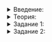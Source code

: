 <details>
<summary>Введение:</summary>
# Введение

Вы уже сталкивались с алгоритмами поиска и методами контейнеров  `find`  и  `count`. Алгоритм  [`find`](https://ru.cppreference.com/w/cpp/algorithm/find)  и его родственники  `find_if`  и  `find_if_not`  ищут элемент в контейнере. Алгоритмы  [`count`](https://ru.cppreference.com/w/cpp/algorithm/count)  и  `count_if`  возвращают количество элементов, равных переданному параметру, и количество элементов, для которых выполняется некое условие.

Когда у контейнера есть собственные методы поиска, лучше использовать их, а не общий алгоритм. Например, при поиске в словаре или множестве метод  `find`  будет эффективнее, чем алгоритм  `find`:

```cpp
map<int, string> my_map;
my_map[0] = "первый"s;
my_map[1] = "второй"s;
my_map[2] = "третий"s;
// результаты этих двух поисков будут одинаковы,
// но первый будет сделан более эффективно
auto it_more_efficient = my_map.find(1);
auto it = find(my_map.begin(), my_map.end(), 1);

```

Простой поиск элемента, проверка его существования и подсчёт элементов — не единственные алгоритмы поиска. В этой теме вы научитесь:

-   искать первый элемент, равный данному или больший,
-   искать первый элемент, больший, чем данный,
-   делать всё это в отсортированном и неотсортированном векторе, строке, в словаре и множестве.

Чтобы систематизировать знания, вы будете отмечать методы и функции в таблице.

### Методы поиска

|Что и как хотим найти? / Где ищем?|Неотсортированный вектор|Отсортированный вектор|Множество или словарь|
|--|--|--|--|
|Проверка существования|
|Проверка существования и поиск первого подходящего элемента|
|Поиск первого элемента, большего или равного данному|
|Поиск первого элемента, большего данного|
|Подсчёт количества|
|Перебор по всем подходящим элементам|
</details>

<details>
<summary>Теория:</summary>

# Понятие итератора

Программисты любят использовать то, что уже написано. Причин на это много. Среди них наверняка есть и лень. Но гораздо важнее другое: если что-нибудь уже написано, значит это протестировано, ошибки найдены и исправлены. Если не все, то хотя бы часть. Поэтому программисты рады, когда менять в коде надо совсем мало. Чем меньше, тем лучше. Меньше изменений, меньше ошибок, меньше времени на разработку.

Чтобы избежать будущих изменений и сделать код более гибким, программисты прибегают к приёму, который можно назвать «добавление уровня абстракции».

Рассмотрим пример:

```cpp
#include <iostream>

using namespace std;

int main() {
    cout << "Платочки белые"s << endl;
    cout << "Платочки белые"s << endl;
    cout << "Платочки белые"s << endl;
    cout << "Платочки белые, глаза печальные"s << endl;
    cout << "Вагончик тронется"s << endl;
    cout << "Вагончик тронется"s << endl;
    cout << "Вагончик тронется"s << endl;
    cout << "Вагончик тронется, перрон останется"s << endl;
}

```

Если окажется, что платочки не белые, а синие, придётся поправить это в четырёх местах. Шанс ошибиться и забыть внести нужное исправление достаточно большой.

Добавляем новый уровень абстракции — переменные, куда положим строки:

```cpp
#include <iostream>
#include <string>

using namespace std;

int main() {
    string chorus_1 = "Платочки белые"s;
    string chorus_2 = "Вагончик тронется"s;
    cout << chorus_1 << endl;
    cout << chorus_1 << endl;
    cout << chorus_1 << endl;
    cout << chorus_1 <<", глаза печальные"s << endl;
    cout << chorus_2 << endl;
    cout << chorus_2 << endl;
    cout << chorus_2 << endl;
    cout << chorus_2 << ", перрон останется"s << endl;
}

```

Теперь заменить цвет платочков стало гораздо проще. Мы абстрагировались от конкретной строки и работаем с переменной. Переменная — наш новый уровень абстракции. Если пофантазировать с этим примером дальше, можно найти и такую абстракцию как цикл. За ней будет прятаться повторение строчек нужное количество раз. А мы увидим, что циклов уже два, и добавим ещё один уровень абстракции — функцию. Потом подумаем, что, может быть, не хотим выводить всю песню на консоль, и было бы здорово записать её в файл или отправить в сеть. Будут появляться всё более и более высокие уровни абстракции, которые позволят делать код гибче. Именно так когда-то была придумана концепция итераторов.

Отвлекитесь от платочков, нас ждут более насущные дела — итерация по контейнерам.

Для каждого контейнера переход от одного элемента к другому может осуществляться разными способами. Например, чтобы перейти с одного элемента вектора на другой, нужно просто сдвинуться в памяти компьютера вперёд на размер одного элемента вектора. Во множестве и словаре будет иначе. Возникают вопросы:

-   Должен ли запускаемый алгоритм знать эти различия?
-   Если пишем алгоритмы под каждый контейнер, каков шанс, что ошибка, найденная в одном из алгоритмов, будет исправлена в другом?

Гораздо удобнее придумать новую абстракцию и научить алгоритмы работать с ней, а за каждой абстракцией спрятать конкретную реализацию.


Вспомним уже известный вам алгоритм  `count`:

```cpp
const vector<int> xs = {1, 2, 1, 1, 5};
cout << count(xs.begin(), xs.end(), 1) << endl; // 3

```

Методы  `xs.begin()`  и  `xs.end()`  возвращают итераторы, и дальше алгоритм  `count`  работает именно с итераторами. Через них алгоритм получает доступ к элементам контейнера, может итерировать по элементам, но к самому контейнеру у алгоритма доступа нет. Вектор остаётся неизменным. Не меняется порядок элементов, размер не увеличивается и не уменьшается. Сделать это через итераторы нельзя. Получается, что итераторы ещё и защищают контейнер от неожиданных изменений. При этом заменить  `vector`  на другой контейнер не составит труда.

</details>

<details>
<summary>Задание 1:</summary>

## Задание 1

Научимся применять новый алгоритм  `find_if`. Результат его работы — итератор, указывающий на первый элемент в контейнере, для которого выполняется некое условие. В качестве параметров он принимает итератор на начало контейнера, итератор на конец и лямбда-функцию, аналогично алгоритму  `count_if`. Воспользуйтесь алгоритмом  `find_if`  и найдите в заданном векторе языков программирования первый язык, начинающийся на “C”. Чтобы получить доступ к элементу контейнера через итератор, примените оператор  `*`:

```cpp
cout << *it << endl;

```

Считайте, что искомый элемент в контейнере существует.

### Пример вывода:

```
С#
```

### Подсказка

Чтобы правильно вызвать  `find_if`, пригодятся лямбда-функции. Вернитесь к уроку о них, если возникли сложности.

</details>

<details>
<summary>Задание 2:</summary>

## Задание 2

Как вы помните, итераторы даны нам для гибкости кода и для простоты внесения изменений. Пусть теперь вектор будет хранить не просто строки, а структуры. Найдите первый и единственный в данном случае язык, начинающийся на “J”. Попробуйте самостоятельно разобраться, как правильно вывести результат на экран. Всё так же продолжайте считать, что искомый элемент в контейнере есть.

### Пример вывода:

```
Java, 24
```

### Подсказка

Чтобы получить доступ к отдельным полям структуры через итератор, используйте  `->`.

</details>
